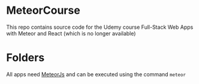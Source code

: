 # MeteorCourse

This repo contains source code for the Udemy course Full-Stack Web Apps with Meteor and React (which is no longer available)

# Folders

All apps need [MeteorJs](https://docs.meteor.com/install.html) and can be executed using the command `meteor`
